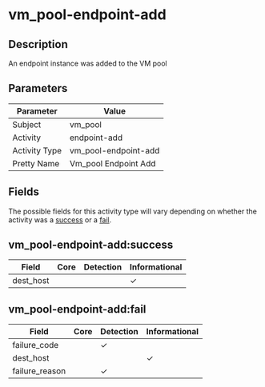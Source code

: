 vm_pool-endpoint-add
====================

Description
-----------
An endpoint instance was added to the VM pool

Parameters
----------
| Parameter     | Value                |
| ------------- | -------------------- |
| Subject       | vm_pool              |
| Activity      | endpoint-add         |
| Activity Type | vm_pool-endpoint-add |
| Pretty Name   | Vm_pool Endpoint Add |


Fields
------

The possible fields for this activity type will vary depending on whether the activity was a [success](#vm_pool-endpoint-addsuccess) or a [fail](#vm_pool-endpoint-addfail).


vm_pool-endpoint-add:success
----------------------------

| Field     | Core | Detection | Informational |
| --------- | ---- | --------- | ------------- |
| dest_host |      |           | &#10003;      |

vm_pool-endpoint-add:fail
-------------------------

| Field          | Core | Detection | Informational |
| -------------- | ---- | --------- | ------------- |
| failure_code   |      | &#10003;  |               |
| dest_host      |      |           | &#10003;      |
| failure_reason |      | &#10003;  |               |